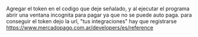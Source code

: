 Agregar el token en el codigo que deje señalado, y al ejecutar el programa abrir una ventana incognita para pagar ya que no se puede auto paga. para conseguir el token dejo la url, "tus integraciones" hay que registrarse https://www.mercadopago.com.ar/developers/es/reference
